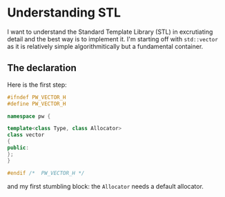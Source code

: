 # Understanding STL

I want to understand the Standard Template Library (STL) in excrutiating detail and
the best way is to implement it.  I'm starting off with `std::vector` as it is
relatively simple algorithmitically but a fundamental container.

## The declaration

Here is the first step:

```cpp
#ifndef PW_VECTOR_H
#define PW_VECTOR_H

namespace pw {

template<class Type, class Allocator>
class vector
{
public:
};
}

#endif /*  PW_VECTOR_H */
```

and my first stumbling block: the `Allocator` needs a default allocator.
